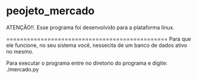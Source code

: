 # peojeto_mercado

ATENÇÃO!!. Esse programa foi desenvolvido para a plataforma linux.

===============================================
Para que ele funcione,  no seu sistema você,
nessecita de um banco de dados ativo no mesmo.

Para executar o programa entre no diretorio do programa e digite:
	./mercado.py
